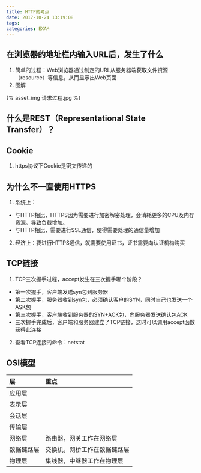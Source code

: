 ```yaml
---
title: HTTP的考点
date: 2017-10-24 13:19:08
tags:
categories: EXAM
---
```


## 在浏览器的地址栏内输入URL后，发生了什么
1. 简单的过程：Web浏览器通过制定的URL从服务器端获取文件资源（resource）等信息，从而显示出Web页面
2. 图解
<div style="max-width:600px">
{% asset_img 请求过程.jpg %}
</div>

## 什么是REST（Representational State Transfer）？
## Cookie
1. https协议下Cookie是密文传递的
## 为什么不一直使用HTTPS
1. 系统上：
  * 与HTTP相比，HTTPS因为需要进行加密解密处理，会消耗更多的CPU及内存资源。导致负载增加。
  * 与HTTP相比，需要进行SSL通信，使得需要处理的通信量增加
2. 经济上：要进行HTTPS通信，就需要使用证书，证书需要向认证机构购买

## TCP链接
1. TCP三次握手过程，accept发生在三次握手哪个阶段？
  * 第一次握手，客户端发送syn包到服务器
  * 第二次握手，服务器收到syn包，必须确认客户的SYN，同时自己也发送一个ASK包
  * 第三次握手，客户端收到服务器的SYN+ACK包，向服务器发送确认包ACK
  * 三次握手完成后，客户端和服务器建立了TCP链接，这时可以调用accept函数获得此连接
2. 查看TCP连接的命令：netstat

## OSI模型
|层|重点|
|:--|:--|
|应用层||
|表示层||
|会话层||
|传输层||
|网络层|路由器，网关工作在网络层|
|数据链路层|交换机，网桥工作在数据链路层|
|物理层|集线器，中继器工作在物理层|

